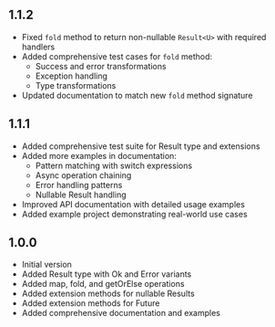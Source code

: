 ## 1.1.2

- Fixed `fold` method to return non-nullable `Result<U>` with required handlers
- Added comprehensive test cases for `fold` method:
  - Success and error transformations
  - Exception handling
  - Type transformations
- Updated documentation to match new `fold` method signature

## 1.1.1

- Added comprehensive test suite for Result type and extensions
- Added more examples in documentation:
  - Pattern matching with switch expressions
  - Async operation chaining
  - Error handling patterns
  - Nullable Result handling
- Improved API documentation with detailed usage examples
- Added example project demonstrating real-world use cases

## 1.0.0

- Initial version
- Added Result type with Ok and Error variants
- Added map, fold, and getOrElse operations
- Added extension methods for nullable Results
- Added extension methods for Future<Result>
- Added comprehensive documentation and examples
